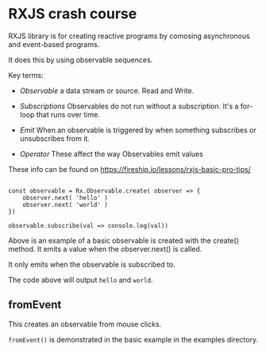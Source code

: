 # RXJS crash course

RXJS library is for creating reactive programs by comosing asynchronous and event-based programs. 

It does this by using observable sequences.

Key terms:

- *Observable* a data stream or source. Read and Write.

- *Subscriptions* Observables do not run without a subscription. It's a for-loop that runs over time.

- *Emit* When an observable is triggered by when something subscribes or unsubscribes from it.

- *Operator* These affect the way Observables emit values


These info can be found on https://fireship.io/lessons/rxjs-basic-pro-tips/



```

const observable = Rx.Observable.create( observer => {
    observer.next( 'hello' )
    observer.next( 'world' )
})

observable.subscribe(val => console.log(val))

```

Above is an example of a basic observable is created with the create() method. It emits a value when the observer.next() is called.

It only emits when the observable is subscribed to.

The code above will output `hello` and `world`.


## fromEvent


This creates an observable from mouse clicks.

`fromEvent()` is demonstrated in the basic example in the examples directory.

